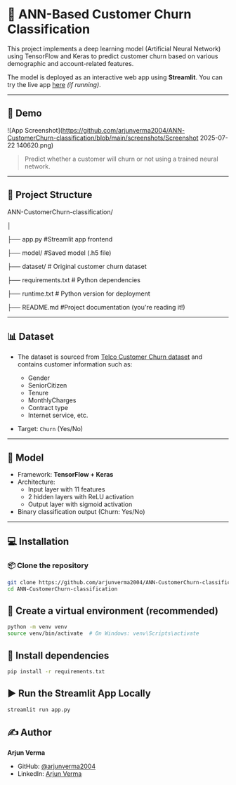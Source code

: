 # 🧠 ANN-Based Customer Churn Classification

This project implements a deep learning model (Artificial Neural Network) using TensorFlow and Keras to predict customer churn based on various demographic and account-related features.

The model is deployed as an interactive web app using **Streamlit**. You can try the live app [here](https://ann-customerchurn-classification-arjunverma2004.streamlit.app/) _(if running)_.

---

## 🚀 Demo

![App Screenshot](https://github.com/arjunverma2004/ANN-CustomerChurn-classification/blob/main/screenshots/Screenshot 2025-07-22 140620.png)

> Predict whether a customer will churn or not using a trained neural network.

---

## 📂 Project Structure

ANN-CustomerChurn-classification/

│

├── app.py #Streamlit app frontend

├── model/ #Saved model (.h5 file)

├── dataset/ # Original customer churn dataset

├── requirements.txt # Python dependencies

├── runtime.txt # Python version for deployment

├── README.md #Project documentation (you're reading it!)


---

## 📊 Dataset

- The dataset is sourced from [Telco Customer Churn dataset](https://www.kaggle.com/blastchar/telco-customer-churn) and contains customer information such as:
  - Gender
  - SeniorCitizen
  - Tenure
  - MonthlyCharges
  - Contract type
  - Internet service, etc.

- Target: `Churn` (Yes/No)

---

## 🧠 Model

- Framework: **TensorFlow + Keras**
- Architecture:
  - Input layer with 11 features
  - 2 hidden layers with ReLU activation
  - Output layer with sigmoid activation
- Binary classification output (Churn: Yes/No)

---

## 💻 Installation

### 📦 Clone the repository

```bash
git clone https://github.com/arjunverma2004/ANN-CustomerChurn-classification.git
cd ANN-CustomerChurn-classification
```

## 🐍 Create a virtual environment (recommended)

```bash
python -m venv venv
source venv/bin/activate  # On Windows: venv\Scripts\activate
```

## 🔧 Install dependencies

```bash
pip install -r requirements.txt
```

## ▶️ Run the Streamlit App Locally

```bash
streamlit run app.py
```

## ✍️ Author

**Arjun Verma**

- GitHub: [@arjunverma2004](https://github.com/arjunverma2004)  
- LinkedIn: [Arjun Verma](https://www.linkedin.com/in/arjunverma2004/)
